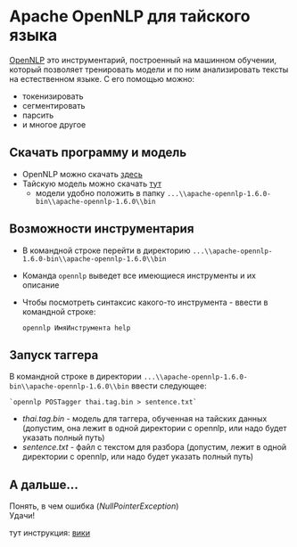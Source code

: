 Apache OpenNLP для тайского языка
=================================
[OpenNLP](http://opennlp.apache.org/ "Apache OpenNLP") это инструментарий, построенный на машинном обучении, который позволяет тренировать модели и по ним анализировать тексты на естественном языке. С его помощью можно:

*   токенизировать
*   сегментировать
*   парсить
*   и многое другое

Скачать программу и модель
--------------------------
*   OpenNLP можно скачать [здесь](http://opennlp.apache.org/cgi-bin/download.cgi "OpenNLP Download")
*   Тайскую модель можно скачать [тут](http://opennlp.sourceforge.net/models/thai/?C=M;O=A "Thai Model Download")
    * модели удобно положить в папку `...\\apache-opennlp-1.6.0-bin\\apache-opennlp-1.6.0\\bin`

Возможности инструментария
--------------------------
*   В командной строке перейти в директорию `...\\apache-opennlp-1.6.0-bin\\apache-opennlp-1.6.0\\bin`
*   Команда `opennlp` выведет все имеющиеся инструменты и их описание
*   Чтобы посмотреть синтаксис какого-то инструмента - ввести в командной строке:

     
    `opennlp ИмяИнструмента help`

Запуск таггера
--------------
В командной строке в директории `...\\apache-opennlp-1.6.0-bin\\apache-opennlp-1.6.0\\bin` ввести следующее:

    `opennlp POSTagger thai.tag.bin > sentence.txt`

*   *thai.tag.bin* - модель для таггера, обученная на тайских данных (допустим, она лежит в одной директории с opennlp, или надо будет указать полный путь)
*   *sentence.txt* - файл с текстом для разбора (допустим, лежит в одной директории с opennlp, или надо будет указать полный путь)

А дальше...
-----------
Понять, в чем ошибка (*NullPointerException*)  
Удачи!

тут инструкция: [вики](https://cwiki.apache.org/confluence/pages/viewpage.action?pageId=27848011)
